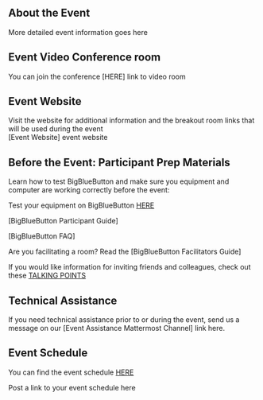 ## About the Event
More detailed event information goes here

## Event Video Conference room
You can join the conference [HERE] link to video room

## Event Website
Visit the website for additional information and the breakout room links that will be used during the event <br>
[Event Website] event website

## Before the Event: Participant Prep Materials
Learn how to test BigBlueButton and make sure you equipment and computer are working correctly before the event:

Test your equipment on BigBlueButton [HERE](https://test.bigbluebutton.org/) 

[BigBlueButton Participant Guide]

[BigBlueButton FAQ]

Are you facilitating a room? Read the [BigBlueButton Facilitators Guide]

If you would like information for inviting friends and colleagues, check out these [TALKING POINTS](https://opensource.ieee.org/workshops/maymagworkshop/20210504-workshop-info/20210504-workshop-registration/-/blob/main/Event%20Information/talking-points-event.md)

## Technical Assistance
If you need technical assistance prior to or during the event, send us a message on our [Event Assistance Mattermost Channel] link here.<br>


## Event Schedule
You can find the event schedule [HERE](https://opensource.ieee.org/workshops/workshop-in-a-box/-/blob/main/Event%20Information/event-schedule.md)

Post a link to your event schedule here



